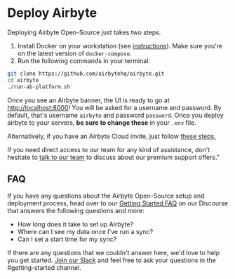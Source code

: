 # Deploy Airbyte

Deploying Airbyte Open-Source just takes two steps.

1. Install Docker on your workstation \(see [instructions](https://www.docker.com/products/docker-desktop)\). Make sure you're on the latest version of `docker-compose`.
2. Run the following commands in your terminal:

```bash
git clone https://github.com/airbytehq/airbyte.git
cd airbyte
./run-ab-platform.sh 
```

Once you see an Airbyte banner, the UI is ready to go at [http://localhost:8000](http://localhost:8000)! You will be asked for a username and password. By default, that's username `airbyte` and password `password`. Once you deploy airbyte to your servers, **be sure to change these** in your `.env` file.

Alternatively, if you have an Airbyte Cloud invite, just follow [these steps.](../deploying-airbyte/on-cloud.md)

If you need direct access to our team for any kind of assistance, don't hesitate to [talk to our team](https://airbyte.com/talk-to-sales-premium-support) to discuss about our premium support offers."

## FAQ

If you have any questions about the Airbyte Open-Source setup and deployment process, head over to our [Getting Started FAQ](https://discuss.airbyte.io/c/faq/15) on our Discourse that answers the following questions and more:

- How long does it take to set up Airbyte?
- Where can I see my data once I've run a sync?
- Can I set a start time for my sync?

If there are any questions that we couldn't answer here, we'd love to help you get started. [Join our Slack](https://airbytehq.slack.com/ssb/redirect) and feel free to ask your questions in the \#getting-started channel.
